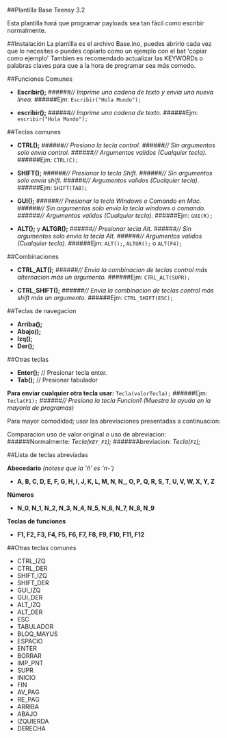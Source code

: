 ##Plantilla Base Teensy 3.2

Esta plantilla hará que programar payloads sea tan fácil como escribir normalmente.

##Instalación
La plantilla es el archivo Base.ino, puedes abrirlo cada vez que lo necesites o puedes copiarlo como un ejemplo con el bat 'copiar como ejemplo'
Tambien es recomendado actualizar las KEYWORDs o palabras claves para que a la hora de programar sea más comodo.

##Funciones Comunes

- **Escribir();**
######*// Imprime una cadena de texto y envia una nueva linea.*
######Ejm: ```Escribir("Hola Mundo");```

- **escribir();**
######*// Imprime una cadena de texto.*
######Ejm: ```escribir("Hola Mundo");```

##Teclas comunes

- **CTRL();**
######*// Presiona la tecla control.*
######*// Sin argumentos solo envia control.*
######*// Argumentos validos (Cualquier tecla).*
######Ejm: ```CTRL(C);```

- **SHIFT();**
######*// Presionar la tecla Shift.*
######*// Sin argumentos solo envia shift.*
######*// Argumentos validos (Cualquier tecla).*
######Ejm: ```SHIFT(TAB);```

- **GUI();**
######*// Presionar la tecla Windows o Comando en Mac.*
######*// Sin argumentos solo envia la tecla windows o comando.*
######*// Argumentos validos (Cualquier tecla).*
######Ejm: ```GUI(R);```

- **ALT();** y **ALTGR();**
######*// Presionar tecla Alt.*
######*// Sin argumentos solo envia la tecla Alt.*
######*// Argumentos validos (Cualquier tecla).*
######Ejm: ```ALT();```, ```ALTGR();``` o ```ALT(F4);```


##Combinaciones

- **CTRL_ALT();**
######*// Envia la combinacion de teclas control más alternacion más un argumento.*
######Ejm: ```CTRL_ALT(SUPR);```

- **CTRL_SHIFT();**
######*// Envia la combinacion de teclas control más shift más un argumento.*
######Ejm: ```CTRL_SHIFT(ESC);```

##Teclas de navegacion
- **Arriba();**
- **Abajo();**
- **Izq();**
- **Der();**

##Otras teclas
- **Enter();**
  // Presionar tecla enter.
- **Tab();**
  // Presionar tabulador

**__Para enviar cualquier otra tecla usar:__**  ```Tecla(valorTecla);```
######Ejm: ```Tecla(F1);```
######*// Presiona la tecla Funcion1 (Muestra la ayuda en la mayoria de programas)*

Para mayor comodidad; usar las abreviaciones presentadas a continuacion:

Comparacion uso de valor original o  uso de abreviacion:
######Normalmente: *Tecla(``KEY_F1``);*
######Abreviacion:   *Tecla(``F1``);*
 

##Lista de teclas abreviadas

**Abecedario** *(notese que la 'ñ' es 'n-')*

- **A, B, C, D, E, F, G, H, I, J, K, L, M, N, N_, O, P, Q, R, S, T, U, V, W, X, Y, Z**

**Números**

- **N_0, N_1, N_2, N_3, N_4, N_5, N_6, N_7, N_8, N_9**

**Teclas de funciones**
  
- **F1, F2, F3, F4, F5, F6, F7, F8, F9, F10, F11, F12**


##Otras teclas comunes

- CTRL_IZQ
- CTRL_DER
- SHIFT_IZQ
- SHIFT_DER
- GUI_IZQ
- GUI_DER
- ALT_IZQ
- ALT_DER
- ESC
- TABULADOR
- BLOQ_MAYUS
- ESPACIO
- ENTER
- BORRAR
- IMP_PNT
- SUPR
- INICIO
- FIN
- AV_PAG
- RE_PAG
- ARRIBA
- ABAJO
- IZQUIERDA
- DERECHA
